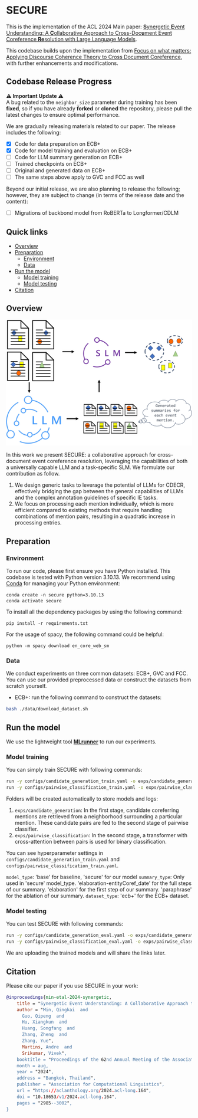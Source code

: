 # SECURE
This is the implementation of the ACL 2024 Main paper: [**S**ynergetic **E**vent Understanding: A **C**ollaborative Approach to Cross-Doc**u**ment Event Coreference **Re**solution with Large Language Models](https://arxiv.org/abs/2407.02148.).

This codebase builds upon the implementation from [Focus on what matters: Applying Discourse Coherence Theory to Cross Document Coreference](https://github.com/Helw150/event_entity_coref_ecb_plus), with further enhancements and modifications.

## Codebase Release Progress

**⚠️ Important Update ⚠️**  
A bug related to the `neighbor_size` parameter during training has been **fixed**, so if you have already **forked** or **cloned** the repository, please pull the latest changes to ensure optimal performance.  


We are gradually releasing materials related to our paper. The release includes the following:

- [x] Code for data preparation on ECB+
- [x] Code for model training and evaluation on ECB+
- [ ] Code for LLM summary generation on ECB+
- [ ] Trained checkpoints on ECB+
- [ ] Original and generated data on ECB+
- [ ] The same steps above apply to GVC and FCC as well

Beyond our initial release, we are also planning to release the following;
however, they are subject to change (in terms of the release date and the content):

- [ ] Migrations of backbond model from RoBERTa to Longformer/CDLM

## Quick links

* [Overview](#overview)
* [Preparation](#preparation)
  * [Environment](#environment)
  * [Data](#data)
* [Run the model](#run)
  * [Model training](#model-training)
  * [Model testing](#model-tesing)
* [Citation](#citation)

## Overview
![](./model_framework.jpg)

In this work we present SECURE: a collaborative approach for cross-document event coreference resolution, leveraging the capabilities of both a
universally capable LLM and a task-specific
SLM. We formulate our contribution as follow.

1. We design generic tasks to leverage the potential
of LLMs for CDECR, effectively bridging the gap
between the general capabilities of LLMs and the
complex annotation guidelines of specific IE tasks. 
2. We focus on processing each mention individually, which is more efficient compared to existing methods that require handling combinations of mention pairs, resulting in a quadratic increase in processing entries.


## Preparation

### Environment
To run our code, please first ensure you have Python installed. This codebase is tested with Python version 3.10.13. We recommend using [Conda](https://docs.anaconda.com/anaconda/) for managing your Python environment: 
```
conda create -n secure python=3.10.13
conda activate secure
```

To install all the dependency packages by using the following command:

```
pip install -r requirements.txt
```

For the usage of spacy, the following command could be helpful:
```
python -m spacy download en_core_web_sm
```

### Data
We conduct experiments on three common datasets: ECB+, GVC and FCC. You can use our provided preprocessed data or construct the datasets from scratch yourself.
- ECB+: run the following command to construct the datasets:

```bash
bash ./data/download_dataset.sh
```  

## Run the model
We use the lightweight tool [**MLrunner**](https://github.com/simtony/mlrunner) to run our experiments.
### Model training
 You can simply train SECURE with following commands:
```bash
run -y configs/candidate_generation_train.yaml -o exps/candidate_generation
run -y configs/pairwise_classification_train.yaml -o exps/pairwise_classification
```
Folders will be created automatically to store models and logs:
1. ```exps/candidate_generation```: In the first stage, candidate coreferring mentions are
 retrieved from a neighborhood surrounding a particular mention. These candidate pairs are fed to the second stage of pairwise classifier. 
2. ```exps/pairwise_classification```: In the second stage, a transformer with cross-attention between
 pairs is used for binary classification.

You can see hyperparameter settings in ```configs/candidate_generation_train.yaml``` and ```configs/pairwise_classification_train.yaml```.

```model_type```: 'base' for baseline, 'secure' for our model
```summary_type```: Only used in 'secure' model_type. 'elaboration-entityCoref_date' for the full steps of our summary. 'elaboration' for the first step of our summary. 'paraphrase' for the ablation of our summary.
```dataset_type```: 'ecb+' for the ECB+ dataset.

### Model testing
 You can test SECURE with following commands:
```bash
run -y configs/candidate_generation_eval.yaml -o exps/candidate_generation
run -y configs/pairwise_classification_eval.yaml -o exps/pairwise_classification
```
 We are uploading the trained models and will share the links later.

## Citation
Please cite our paper if you use SECURE in your work:
```bibtex
@inproceedings{min-etal-2024-synergetic,
    title = "Synergetic Event Understanding: A Collaborative Approach to Cross-Document Event Coreference Resolution with Large Language Models",
    author = "Min, Qingkai  and
      Guo, Qipeng  and
      Hu, Xiangkun  and
      Huang, Songfang  and
      Zhang, Zheng  and
      Zhang, Yue",
      Martins, Andre  and
      Srikumar, Vivek",
    booktitle = "Proceedings of the 62nd Annual Meeting of the Association for Computational Linguistics (Volume 1: Long Papers)",
    month = aug,
    year = "2024",
    address = "Bangkok, Thailand",
    publisher = "Association for Computational Linguistics",
    url = "https://aclanthology.org/2024.acl-long.164",
    doi = "10.18653/v1/2024.acl-long.164",
    pages = "2985--3002",
}
```
